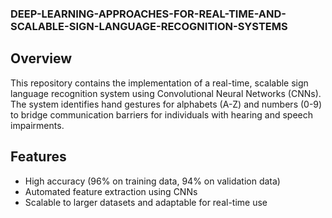 ### DEEP-LEARNING-APPROACHES-FOR-REAL-TIME-AND-SCALABLE-SIGN-LANGUAGE-RECOGNITION-SYSTEMS

## Overview
This repository contains the implementation of a real-time, scalable sign language recognition system using Convolutional Neural Networks (CNNs). The system identifies hand gestures for alphabets (A-Z) and numbers (0-9) to bridge communication barriers for individuals with hearing and speech impairments.

## Features
- High accuracy (96% on training data, 94% on validation data)
- Automated feature extraction using CNNs
- Scalable to larger datasets and adaptable for real-time use
